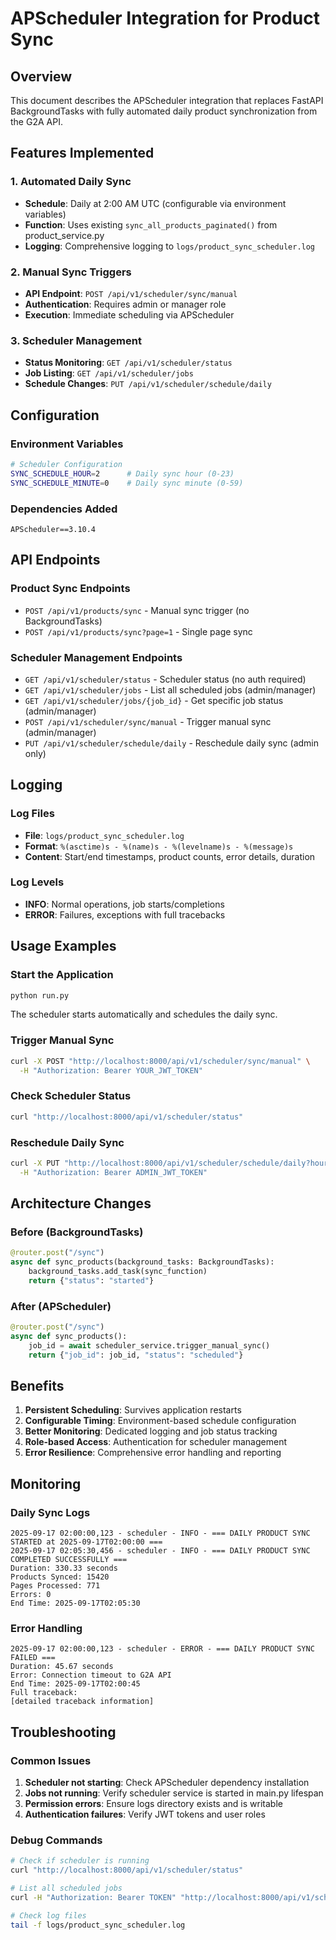 # APScheduler Integration for Product Sync

## Overview
This document describes the APScheduler integration that replaces FastAPI BackgroundTasks with fully automated daily product synchronization from the G2A API.

## Features Implemented

### 1. Automated Daily Sync
- **Schedule**: Daily at 2:00 AM UTC (configurable via environment variables)
- **Function**: Uses existing `sync_all_products_paginated()` from product_service.py
- **Logging**: Comprehensive logging to `logs/product_sync_scheduler.log`

### 2. Manual Sync Triggers
- **API Endpoint**: `POST /api/v1/scheduler/sync/manual`
- **Authentication**: Requires admin or manager role
- **Execution**: Immediate scheduling via APScheduler

### 3. Scheduler Management
- **Status Monitoring**: `GET /api/v1/scheduler/status`
- **Job Listing**: `GET /api/v1/scheduler/jobs`
- **Schedule Changes**: `PUT /api/v1/scheduler/schedule/daily`

## Configuration

### Environment Variables
```bash
# Scheduler Configuration
SYNC_SCHEDULE_HOUR=2      # Daily sync hour (0-23)
SYNC_SCHEDULE_MINUTE=0    # Daily sync minute (0-59)
```

### Dependencies Added
```
APScheduler==3.10.4
```

## API Endpoints

### Product Sync Endpoints
- `POST /api/v1/products/sync` - Manual sync trigger (no BackgroundTasks)
- `POST /api/v1/products/sync?page=1` - Single page sync

### Scheduler Management Endpoints
- `GET /api/v1/scheduler/status` - Scheduler status (no auth required)
- `GET /api/v1/scheduler/jobs` - List all scheduled jobs (admin/manager)
- `GET /api/v1/scheduler/jobs/{job_id}` - Get specific job status (admin/manager)
- `POST /api/v1/scheduler/sync/manual` - Trigger manual sync (admin/manager)
- `PUT /api/v1/scheduler/schedule/daily` - Reschedule daily sync (admin only)

## Logging

### Log Files
- **File**: `logs/product_sync_scheduler.log`
- **Format**: `%(asctime)s - %(name)s - %(levelname)s - %(message)s`
- **Content**: Start/end timestamps, product counts, error details, duration

### Log Levels
- **INFO**: Normal operations, job starts/completions
- **ERROR**: Failures, exceptions with full tracebacks

## Usage Examples

### Start the Application
```bash
python run.py
```
The scheduler starts automatically and schedules the daily sync.

### Trigger Manual Sync
```bash
curl -X POST "http://localhost:8000/api/v1/scheduler/sync/manual" \
  -H "Authorization: Bearer YOUR_JWT_TOKEN"
```

### Check Scheduler Status
```bash
curl "http://localhost:8000/api/v1/scheduler/status"
```

### Reschedule Daily Sync
```bash
curl -X PUT "http://localhost:8000/api/v1/scheduler/schedule/daily?hour=3&minute=30" \
  -H "Authorization: Bearer ADMIN_JWT_TOKEN"
```

## Architecture Changes

### Before (BackgroundTasks)
```python
@router.post("/sync")
async def sync_products(background_tasks: BackgroundTasks):
    background_tasks.add_task(sync_function)
    return {"status": "started"}
```

### After (APScheduler)
```python
@router.post("/sync")
async def sync_products():
    job_id = await scheduler_service.trigger_manual_sync()
    return {"job_id": job_id, "status": "scheduled"}
```

## Benefits

1. **Persistent Scheduling**: Survives application restarts
2. **Configurable Timing**: Environment-based schedule configuration
3. **Better Monitoring**: Dedicated logging and job status tracking
4. **Role-based Access**: Authentication for scheduler management
5. **Error Resilience**: Comprehensive error handling and reporting

## Monitoring

### Daily Sync Logs
```
2025-09-17 02:00:00,123 - scheduler - INFO - === DAILY PRODUCT SYNC STARTED at 2025-09-17T02:00:00 ===
2025-09-17 02:05:30,456 - scheduler - INFO - === DAILY PRODUCT SYNC COMPLETED SUCCESSFULLY ===
Duration: 330.33 seconds
Products Synced: 15420
Pages Processed: 771
Errors: 0
End Time: 2025-09-17T02:05:30
```

### Error Handling
```
2025-09-17 02:00:00,123 - scheduler - ERROR - === DAILY PRODUCT SYNC FAILED ===
Duration: 45.67 seconds
Error: Connection timeout to G2A API
End Time: 2025-09-17T02:00:45
Full traceback:
[detailed traceback information]
```

## Troubleshooting

### Common Issues
1. **Scheduler not starting**: Check APScheduler dependency installation
2. **Jobs not running**: Verify scheduler service is started in main.py lifespan
3. **Permission errors**: Ensure logs directory exists and is writable
4. **Authentication failures**: Verify JWT tokens and user roles

### Debug Commands
```bash
# Check if scheduler is running
curl "http://localhost:8000/api/v1/scheduler/status"

# List all scheduled jobs
curl -H "Authorization: Bearer TOKEN" "http://localhost:8000/api/v1/scheduler/jobs"

# Check log files
tail -f logs/product_sync_scheduler.log
```
